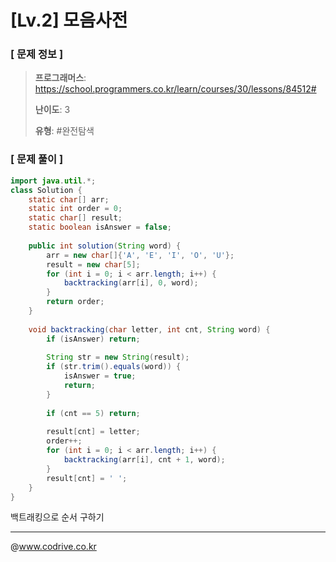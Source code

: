 # [Lv.2] 모음사전

### [ 문제 정보 ]
> **프로그래머스**: https://school.programmers.co.kr/learn/courses/30/lessons/84512#
> 
> **난이도**: 3
>
> **유형**: #완전탐색


### [ 문제 풀이 ]
```Java
import java.util.*;
class Solution {
    static char[] arr;
    static int order = 0;
    static char[] result;
    static boolean isAnswer = false;
    
    public int solution(String word) {
        arr = new char[]{'A', 'E', 'I', 'O', 'U'};
        result = new char[5];
        for (int i = 0; i < arr.length; i++) {
            backtracking(arr[i], 0, word);
        }
        return order;
    }
    
    void backtracking(char letter, int cnt, String word) {
        if (isAnswer) return;
        
        String str = new String(result);
        if (str.trim().equals(word)) {
            isAnswer = true;
            return;
        }
        
        if (cnt == 5) return;
        
        result[cnt] = letter;
        order++;
        for (int i = 0; i < arr.length; i++) {
            backtracking(arr[i], cnt + 1, word);
        }
        result[cnt] = ' ';
    }
}

```
백트래킹으로 순서 구하기


---
@www.codrive.co.kr